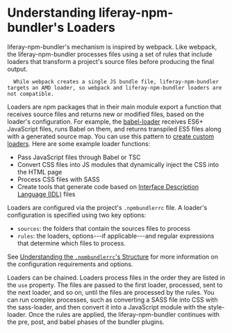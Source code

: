 # Understanding liferay-npm-bundler's Loaders

liferay-npm-bundler's mechanism is inspired by webpack. Like webpack, the liferay-npm-bundler processes files using a set of rules that include loaders that transform a project's source files before producing the final output.

```note::
  While webpack creates a single JS bundle file, liferay-npm-bundler targets an AMD loader, so webpack and liferay-npm-bundler loaders are not compatible.
```

Loaders are npm packages that in their main module export a function that receives source files and returns new or modified files, based on the loader's configuration. For example, the [babel-loader](https://github.com/liferay/liferay-js-toolkit/tree/master/packages/liferay-npm-bundler-loader-babel-loader) receives ES6+ JavaScript files, runs Babel on them, and returns transpiled ES5 files along with a generated source map. You can use this pattern to [create custom loaders](../developer/creating-custom-loaders-for-the-bundler.md). Here are some example loader functions:

* Pass JavaScript files through Babel or TSC
* Convert CSS files into JS modules that dynamically inject the CSS into the HTML page
* Process CSS files with SASS
* Create tools that generate code based on [Interface Description Language (IDL)](https://en.wikipedia.org/wiki/Interface_description_language) files

Loaders are configured via the project's `.npmbundlerrc` file. A loader's configuration is specified using two key options: 

* `sources`: the folders that contain the sources files to process
* `rules`: the loaders, options---if applicable---and regular expressions that determine which files to process. 

See [Understanding the `.npmbundlerrc`'s Structure](./npmbundlerrc-structure.md#package-processing-options) for more information on the configuration requirements and options.

Loaders can be chained. Loaders process files in the order they are listed in the `use` property. The files are passed to the first loader, processed, sent to the next loader, and so on, until the files are processed by the rules. You can run complex processes, such as converting a SASS file into CSS with the sass-loader, and then convert it into a JavaScript module with the style-loader. Once the rules are applied, the liferay-npm-bundler continues with the pre, post, and babel phases of the bundler plugins.
